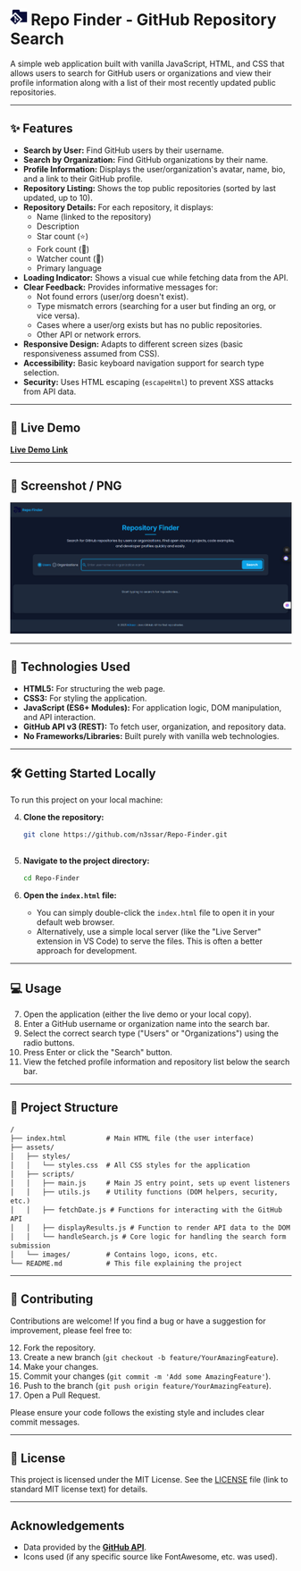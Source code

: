 # <h1><img src="assets/images/repository-finder.svg" alt="Repo Finder Logo" width="30"> Repo Finder - GitHub Repository Search</h1>


A simple web application built with vanilla JavaScript, HTML, and CSS that allows users to search for GitHub users or organizations and view their profile information along with a list of their most recently updated public repositories.

---

## ✨ Features

*   **Search by User:** Find GitHub users by their username.
*   **Search by Organization:** Find GitHub organizations by their name.
*   **Profile Information:** Displays the user/organization's avatar, name, bio, and a link to their GitHub profile.
*   **Repository Listing:** Shows the top public repositories (sorted by last updated, up to 10).
*   **Repository Details:** For each repository, it displays:
    *   Name (linked to the repository)
    *   Description
    *   Star count (⭐)
    *   Fork count (🍴)
    *   Watcher count (👀)
    *   Primary language
*   **Loading Indicator:** Shows a visual cue while fetching data from the API.
*   **Clear Feedback:** Provides informative messages for:
    *   Not found errors (user/org doesn't exist).
    *   Type mismatch errors (searching for a user but finding an org, or vice versa).
    *   Cases where a user/org exists but has no public repositories.
    *   Other API or network errors.
*   **Responsive Design:** Adapts to different screen sizes (basic responsiveness assumed from CSS).
*   **Accessibility:** Basic keyboard navigation support for search type selection.
*   **Security:** Uses HTML escaping (`escapeHtml`) to prevent XSS attacks from API data.

---

## 🚀 Live Demo

[**Live Demo Link**](https://rep0finder.netlify.app/) 

---

## 📸 Screenshot / PNG

![Repo Finder Screenshot/GIF](assets/images/screenshot.png)

---

## 🔧 Technologies Used

*   **HTML5:** For structuring the web page.
*   **CSS3:** For styling the application.
*   **JavaScript (ES6+ Modules):** For application logic, DOM manipulation, and API interaction.
*   **GitHub API v3 (REST):** To fetch user, organization, and repository data.
*   **No Frameworks/Libraries:** Built purely with vanilla web technologies.

---

## 🛠️ Getting Started Locally

To run this project on your local machine:

4.  **Clone the repository:**
    ```bash
    git clone https://github.com/n3ssar/Repo-Finder.git
 

5.  **Navigate to the project directory:**
    ```bash
    cd Repo-Finder
    ```

6.  **Open the `index.html` file:**
    *   You can simply double-click the `index.html` file to open it in your default web browser.
    *   Alternatively, use a simple local server (like the "Live Server" extension in VS Code) to serve the files. This is often a better approach for development.

---

## 💻 Usage

7.  Open the application (either the live demo or your local copy).
8.  Enter a GitHub username or organization name into the search bar.
9.  Select the correct search type ("Users" or "Organizations") using the radio buttons.
10.  Press Enter or click the "Search" button.
11.  View the fetched profile information and repository list below the search bar.

---

## 📁 Project Structure

```
/
├── index.html          # Main HTML file (the user interface)
├── assets/
│   ├── styles/
│   │   └── styles.css  # All CSS styles for the application
│   ├── scripts/
│   │   ├── main.js     # Main JS entry point, sets up event listeners
│   │   ├── utils.js    # Utility functions (DOM helpers, security, etc.)
│   │   ├── fetchDate.js # Functions for interacting with the GitHub API
│   │   ├── displayResults.js # Function to render API data to the DOM
│   │   └── handleSearch.js # Core logic for handling the search form submission
│   └── images/         # Contains logo, icons, etc.
└── README.md           # This file explaining the project
```

---

## 🤝 Contributing

Contributions are welcome! If you find a bug or have a suggestion for improvement, please feel free to:

12.  Fork the repository.
13.  Create a new branch (`git checkout -b feature/YourAmazingFeature`).
14.  Make your changes.
15.  Commit your changes (`git commit -m 'Add some AmazingFeature'`).
16.  Push to the branch (`git push origin feature/YourAmazingFeature`).
17.  Open a Pull Request.

Please ensure your code follows the existing style and includes clear commit messages.

---

## 📄 License

This project is licensed under the MIT License. See the [LICENSE](https://opensource.org/licenses/MIT) file (link to standard MIT license text) for details.

---

##  Acknowledgements

*   Data provided by the [**GitHub API**](https://docs.github.com/en/rest).
*   Icons used (if any specific source like FontAwesome, etc. was used).
